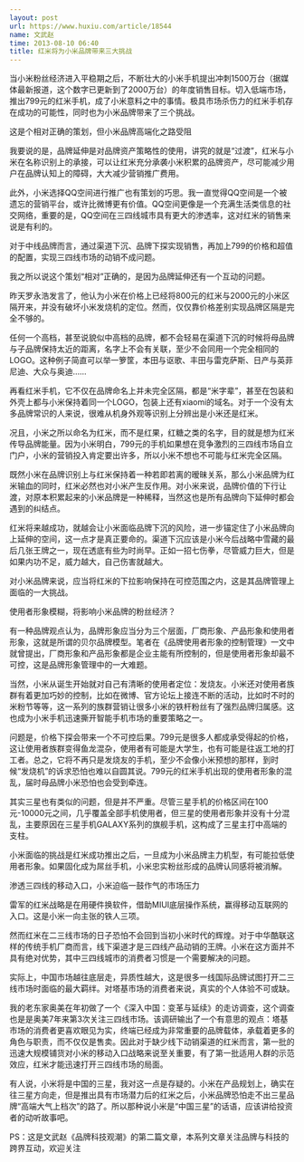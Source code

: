 ```yaml
---
layout: post
url: https://www.huxiu.com/article/18544
name: 文武赵
time: 2013-08-10 06:40
title: 红米将为小米品牌带来三大挑战
---
```

当小米粉丝经济进入平稳期之后，不断壮大的小米手机提出冲刺1500万台（据媒体最新报道，这个数字已更新到了2000万台）的年度销售目标。切入低端市场，推出799元的红米手机，成了小米意料之中的事情。极具市场杀伤力的红米手机存在成功的可能性，同时也为小米品牌带来了三个挑战。

这是个相对正确的策划，但小米品牌高端化之路受阻

我要说的是，品牌延伸是对品牌资产策略性的使用，讲究的就是“过渡”，红米与小米在名称识别上的承接，可以让红米充分承袭小米积累的品牌资产，尽可能减少用户在品牌认知上的障碍，大大减少营销推广费用。

此外，小米选择QQ空间进行推广也有策划的巧思。我一直觉得QQ空间是一个被遗忘的营销平台，或许比微博更有价值。QQ空间更像是一个充满生活类信息的社交网络，重要的是，QQ空间在三四线城市具有更大的渗透率，这对红米的销售来说是有利的。

对于中线品牌而言，通过渠道下沉、品牌下探实现销售，再加上799的价格和超值的配置，实现三四线市场的动销不成问题。

我之所以说这个策划“相对”正确的，是因为品牌延伸还有一个互动的问题。

昨天罗永浩发言了，他认为小米在价格上已经将800元的红米与2000元的小米区隔开来，并没有破坏小米发烧机的定位。然而，仅仅靠价格差别实现品牌区隔是完全不够的。

任何一个高档，甚至说貌似中高档的品牌，都不会轻易在渠道下沉的时候将母品牌与子品牌保持太近的距离，名字上不会有关联，至少不会同用一个完全相同的LOGO。这种例子简直可以举一箩筐，本田与讴歌、丰田与雷克萨斯、日产与英菲尼迪、大众与奥迪……

再看红米手机，它不仅在品牌命名上并未完全区隔，都是“米字辈”，甚至在包装和外壳上都与小米保持着同一个LOGO，包装上还有xiaomi的域名。对于一个没有太多品牌常识的人来说，很难从机身外观等识别上分辨出是小米还是红米。

况且，小米之所以命名为红米，而不是红果，红糖之类的名字，目的就是想为红米传导品牌能量。因为小米明白，799元的手机如果想在竞争激烈的三四线市场自立门户，小米的营销投入肯定要出许多，所以小米不想也不可能与红米完全区隔。

既然小米在品牌识别上与红米保持着一种若即若离的暧昧关系，那么小米品牌为红米输血的同时，红米必然也对小米产生反作用。对小米来说，品牌价值的下行让渡，对原本积累起来的小米品牌是一种稀释，当然这也是所有品牌向下延伸时都会遇到的纠结点。

红米将来越成功，就越会让小米面临品牌下沉的风险，进一步锚定住了小米品牌向上延伸的空间，这一点才是真正要命的。渠道下沉应该是小米今后战略中雪藏的最后几张王牌之一，现在透底有些为时尚早。正如一招七伤拳，尽管威力巨大，但是如果内功不足，威力越大，自己伤害就越大。

对小米品牌来说，应当将红米的下拉影响保持在可控范围之内，这是其品牌管理上面临的一大挑战。

使用者形象模糊，将影响小米品牌的粉丝经济？

有一种品牌观点认为，品牌形象应当分为三个层面，厂商形象、产品形象和使用者形象，这就是所谓的贝尔品牌模型。笔者在《品牌使用者形象的控制管理》一文中就曾提出，厂商形象和产品形象都是企业主能有所控制的，但是使用者形象却最不可控，这是品牌形象管理中的一大难题。

当然，小米从诞生开始就对自己有清晰的使用者定位：发烧友。小米还对使用者族群有着更加巧妙的控制，比如在微博、官方论坛上接连不断的活动，比如时不时的米粉节等等，这一系列的族群营销让很多小米的铁杆粉丝有了强烈品牌归属感。这也成为小米手机迅速撕开智能手机市场的重要策略之一。

问题是，价格下探会带来一个不可控后果。799元是很多人都成承受得起的价格，这让使用者族群变得鱼龙混杂，使用者有可能是大学生，也有可能是往返工地的打工者。总之，它将不再只是发烧友的手机，至少不会像小米预想的那样，到时候“发烧机”的诉求恐怕也难以自圆其说。799元的红米手机出现的使用者形象的混乱，届时母品牌小米恐怕也会受到牵连。

其实三星也有类似的问题，但是并不严重。尽管三星手机的价格区间在100元-10000元之间，几乎覆盖全部手机使用者，但三星的使用者形象并没有十分混乱，主要原因在三星手机GALAXY系列的旗舰手机，这构成了三星主打中高端的支柱。

小米面临的挑战是红米成功推出之后，一旦成为小米品牌主力机型，有可能拉低使用者形象。如果固化成为屌丝手机，小米忠实粉丝形成的品牌认同感将被消解。

渗透三四线的移动入口，小米迫临一鼓作气的市场压力

雷军的红米战略是在用硬件换软件，借助MIUI底层操作系统，赢得移动互联网的入口。这是小米一向主张的铁人三项。

然而红米在二三线市场的日子恐怕不会回到当初小米时代的辉煌。对于中华酷联这样的传统手机厂商而言，线下渠道才是三四线产品动销的王牌。小米在这方面并不具有绝对优势，其中三四线城市的消费者习惯是一个需要解决的问题。

实际上，中国市场越往底层走，异质性越大，这是很多一线国际品牌试图打开二三线市场时面临的最大羁绊。对塔基市场的消费者来说，真实的个人体验不可或缺。

我的老东家奥美在年初做了一个《深入中国：变革与延续》的走访调查，这个调查也是是奥美7年来第3次关注三四线市场。该调研输出了一个有意思的观点：塔基市场的消费者更喜欢眼见为实，终端已经成为非常重要的品牌载体，承载着更多的角色与职责，而不仅仅是售卖。因此对于缺少线下动销渠道的红米而言，第一批的迅速大规模铺货对小米的移动入口战略来说至关重要，有了第一批适用人群的示范效应，红米才能迅速打开三四线市场的局面。

有人说，小米将是中国的三星，我对这一点是存疑的。小米在产品规划上，确实在往三星方向走，但是推出具有市场潜力后的红米之后，小米品牌恐怕走不出三星品牌“高端大气上档次”的路了。所以那种说小米是“中国三星”的话语，应该讲给投资者的动听故事吧。

PS：这是文武赵《品牌科技观潮》的第二篇文章，本系列文章关注品牌与科技的跨界互动，欢迎关注

